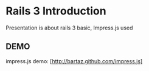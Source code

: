 Rails 3 Introduction
============

Presentation is about rails 3 basic, Impress.js used

DEMO
------

impress.js demo: [http://bartaz.github.com/impress.js]



